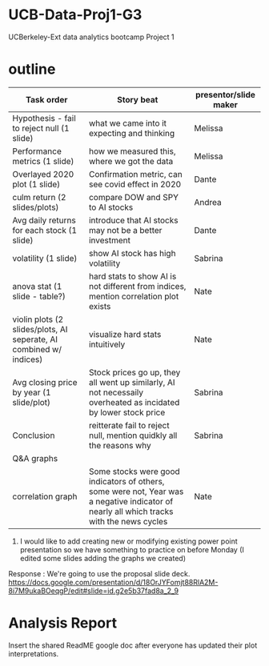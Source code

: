 # UCB-Data-Proj1-G3
UCBerkeley-Ext data analytics bootcamp Project 1


# outline

Task order | Story beat | presentor/slide maker
---|---|---
Hypothesis - fail to reject null (1 slide)| what we came into it expecting and thinking | Melissa 
Performance metrics (1 slide) | how we measured this, where we got the data |  Melissa 
Overlayed 2020 plot (1 slide) | Confirmation metric, can see covid effect in 2020 | Dante
culm return (2 slides/plots) | compare DOW and SPY to AI stocks| Andrea
Avg daily returns for each stock (1 slide) | introduce that AI stocks may not be a better investment | Dante
volatility (1 slide) | show AI stock has high volatility | Sabrina
anova stat (1 slide - table?) | hard stats to show AI is not different from indices, mention correlation plot exists| Nate
violin plots (2 slides/plots, AI seperate, AI combined w/ indices) | visualize hard stats intuitively | Nate
Avg closing price by year (1 slide/plot) | Stock prices go up, they all went up similarly, AI not necessaily overheated  as incidated by lower stock price|  Sabrina
Conclusion |reitterate fail to reject null, mention quidkly all the reasons why | Sabrina 
Q&A graphs | | 
correlation graph | Some stocks were good indicators of others, some were not, Year was a negative indicator of nearly all which tracks with the news cycles | Nate


1. I would like to add creating new or modifying existing power point presentation so we have something to practice on before Monday (I edited some slides adding the graphs we created)

Response : We're going to use the proposal slide deck. https://docs.google.com/presentation/d/18OrJYFomjt88RlA2M-8i7M9ukaBOeqgP/edit#slide=id.g2e5b37fad8a_2_9 

# Analysis Report
Insert the shared ReadME google doc after everyone has updated their plot interpretations. 


